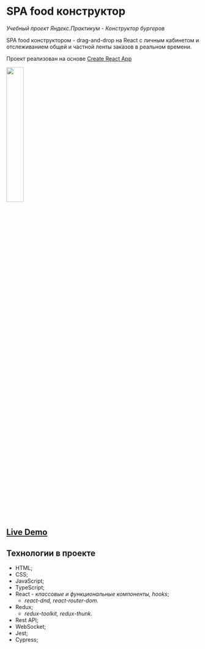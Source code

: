 # SPA food конструктор

*Учебный проект Яндекс.Практикум - Конструктор бургеров*

SPA food конструктором - drag-and-drop на React c личным кабинетом и отслеживанием общей и частной ленты заказов в реальном времени.

Проект реализован на основе [Create React App](https://github.com/facebook/create-react-app)

<img src='https://s401man.storage.yandex.net/rdisk/5d0d186be2caad928636a9b52fa4a8d0c4f16aafc1911571643f1f8ba4bfd87d/6113d4b5/6MONtiVXzahXIB5LjOcXQUyOawk83FJUGMR5-kZHvgYuVI662w6Y9xIlk6gnjHh6X0PV2aIxFT15pABqouETQQ==?uid=4243631&filename=burgerPreview.jpg&disposition=inline&hash=&limit=0&content_type=image%2Fjpeg&owner_uid=4243631&fsize=24841&hid=cdcdfc671a5868f0354ca1b4ab8bc1f7&media_type=image&tknv=v2&etag=991fab73099373e6921e1e1866a200be&rtoken=uSnGmVV8fihd&force_default=yes&ycrid=na-98921c50062f74e11220b3291c81f7c8-downloader1f&ts=5c948d866d740&s=716c292f624a0644c65e69cffc06b611cb2ac2d5ef4d7db7eefb9bbef6cbcf41&pb=U2FsdGVkX1-ymik91AapZDDzaFdVFiRgM-TNzOTzGH4rPUDM95Gzh-fVoiw0tp-P4xKE0txq7RsXmCrhuJWiWTek0GCtCicF_w7Ma0DHAlI' width=30%/>

## [Live Demo](https://wood-stock.github.io/react-burger/)

## Технологии в проекте

* HTML;
* CSS;
* JavaScript;
* TypeScript;
* React - *классовые и функциональные компоненты, hooks*;
  * *react-dnd, react-router-dom.*
* Redux;
  * *redux-toolkit, redux-thunk.*
* Rest API;
* WebSocket;
* Jest;
* Cypress;
